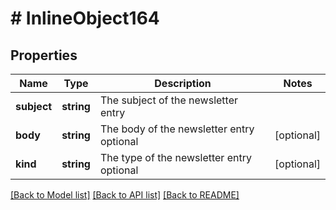 # # InlineObject164

## Properties

Name | Type | Description | Notes
------------ | ------------- | ------------- | -------------
**subject** | **string** | The subject of the newsletter entry | 
**body** | **string** | The body of the newsletter entry optional | [optional] 
**kind** | **string** | The type of the newsletter entry optional | [optional] 

[[Back to Model list]](../../README.md#documentation-for-models) [[Back to API list]](../../README.md#documentation-for-api-endpoints) [[Back to README]](../../README.md)


